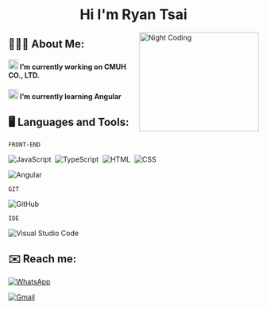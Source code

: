 <div align="center"><h1>Hi I'm Ryan Tsai
</h1></div>

<!-- 瀏覽次數 -->
<img alt="Night Coding" src="https://cdn.dribbble.com/users/1059583/screenshots/4171367/coding-freak.gif" width=240 height=200 align="right"/>

## 👨🏻‍💻 About Me:
<h4 align="left"><img src="https://github.com/TheDudeThatCode/TheDudeThatCode/blob/master/Assets/Developer.gif" width="20" /> I’m currently working on CMUH CO., LTD.</h4>
<h4 align="left"><img src="https://github.com/TheDudeThatCode/TheDudeThatCode/blob/master/Assets/Developer.gif" width="20" />  I’m currently learning Angular </h4> 

<!-- skill -->
## 🖥️ Languages and Tools:
`FRONT-END`

![JavaScript](https://img.shields.io/badge/-JavaScript-05122A?style=flat&logo=javascript)&nbsp;
![TypeScript](https://img.shields.io/badge/-TypeScript-05122A?style=flat&logo=TypeScript)&nbsp;
![HTML](https://img.shields.io/badge/-HTML-05122A?style=flat&logo=HTML5)&nbsp;
![CSS](https://img.shields.io/badge/-CSS-05122A?style=flat&logo=CSS3&logoColor=1572B6)&nbsp;

![Angular](https://img.shields.io/badge/-Angular-05122A?style=flat&logo=Angular)&nbsp;

`GIT`

![GitHub](https://img.shields.io/badge/-GitHub-05122A?style=flat&logo=github)&nbsp;

`IDE`

![Visual Studio Code](https://img.shields.io/badge/-Visual%20Studio%20Code-05122A?style=flat&logo=visual-studio-code&logoColor=007ACC)&nbsp;

<!-- 聯絡我 -->
## ✉️ Reach me:

  <!-- LinkedIn -->

<a href="tel:+886-905518387" target="_blank" rel="noopener">![WhatsApp](https://img.shields.io/badge/-0905518387-05122A?style=flat&logo=whatsapp)</a>

<a href="mailto:ian8703031919@gmail.com" target="_blank" rel="noopener">![Gmail](https://img.shields.io/badge/-ian8703031919@gmail.com-05122A?style=flat&logo=gmail)
